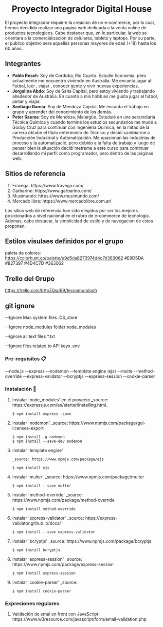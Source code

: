  <h1 align="center">Proyecto Integrador Digital House</h1>
 
El proyecto integrador requiere la creacion de un e-commerce, por lo cual, hemos decidido realizar una pagina web dedicada a la venta online de productos tecnologicos. Cabe destacar que, en lo particular, la web se orientara a la comercializacion de celulares, tablets y laptops. Por su parte, el publico objetivo sera aquellas personas mayores de edad (+18) hasta los 60 años. 

## Integrantes
<ul>
<li><strong>Pablo Resch</strong>: Soy de Cordoba, Rio Cuarto. Estudie Economia, pero actualmente me encuentro viviendo en Australia. Me encanta jugar al Futbol, leer , viajar , conocer gente y vivir nuevas experiencias.</li>

<li><strong>Jorgelina Abdo</strong>: Soy de Salta Capital, pero estoy viviendo y trabajando alrededor de Australia. En cuanto a mis hobbies me gusta jugar al futbol, pintar y viajar.</li>
    
<li><strong>Santiago Garcia</strong>: Soy de Mendoza Capital. Me encanta el trabajo en grupo y aprender del conocimiento de los demás.</li>

<li><strong>Peter Sauma</strong>: Soy de Mendoza, Malargüe. Estuduié en una secundiaria Técnica Química y cuando terminé los estudios secundarios me mudé a Godoy Cruz para continuar con Ingeniería Química, en la mitad de la carrera obtube el título entermedio de Técnico y decidí cambiarme a Producción Industrial y Automatización. Me apasionan las industrias de proceso y la automatizació, pero debido a la falta de trabajo y luego de pensar bien la situación decidí metreme a este curso para continuar desarrollando mi perfil como programador, pero dentro de las páginas web.</li>
</ul>


## Sitios de referencia
<ol>
<li>Fravega: https://www.fravega.com/ </li>
<li> Garbarino: https://www.garbarino.com/ </li>
<li> Musimundo: https://www.musimundo.com/ </li>
<li> Mercado libre: https://www.mercadolibre.com.ar/ </li>
</ol>
   
Los sitios web de referencia han sido elegidos por ser los mejores posicionados a nivel nacional en el rubro de e-commerce de tecnologia. Ademas, cabe destacar, la simplicidad de estilo y de navegacion de estos proponen.  


## Estilos visulaes definidos por el grupo

paleta de colores: https://colorhunt.co/palette/e9d5da8273974d4c7d363062
#E9D5DA
#827397
#4D4C7D
#363062

## Trello del Grupo

https://trello.com/b/tnZQsdB9/tecnomundodh


## git ignore 
--Ignore Mac system files
.DS_store

--Ignore node_modules folder
node_modules

--Ignore all text files
*.txt

--Ignore files related to API keys
.env

### Pre-requisitos 📋

--node.js
--express
--nodemon
--template engine (ejs)
--multe
--method-override
--express-validator
--bcryptjs
--express-session
--cookie-parser

### Instalación 🔧
<ol>
<li>
    Instalar 'node_modules' en el proyecto
    _source: https://expressjs.com/es/starter/installing.html_

    $ npm install express -save
</li>
<li>
    Instalar 'nodemon'
    _source: https://www.npmjs.com/package/gui-licenses-export

    $ npm install -g nodemon
    $ npm install --save-dev nodemon
</li>
<li>
    Instalar 'template engine'

    _source: https://www.npmjs.com/package/ejs

    $ npm install ejs
</li>
<li>
    Instalar 'multer'
    _source: https://www.npmjs.com/package/multer

    $ npm install --save multer
</li>
<li>
    Instalar 'method-override'
    _source: https://www.npmjs.com/package/method-override

    $ npm install method-override
</li>
<li>
    Instalar 'express-validator'
    _source: https://express-validator.github.io/docs/

    $ npm install --save express-validator
</li>
<li>
    Instalar 'bcryptjs'
    _source: https://www.npmjs.com/package/bcryptjs

    $ npm install bcryptjs
</li>
<li>
    Instalar 'express-session'
    _source: https://www.npmjs.com/package/express-session

    $ npm install express-session
</li>
<li>
    Instalar 'cookie-parser'
    _source: 

    $ npm install cookie-parser
</li>
</ol>

### Expresiones regulares

<ol>
<li>Validación de emal en front con JavaScript: https://www.w3resource.com/javascript/form/email-validation.php</li>
</ol>